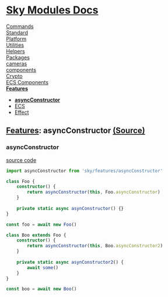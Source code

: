 <!--- This asyncConstructor was auto-generated using "pnpm exec sky readme" --> 

# [Sky Modules Docs](../../README.md)

[Commands](..%2F..%2F%5Fcommands%2FREADME.md)   
[Standard](..%2F..%2Fstandard%2FREADME.md)   
[Platform](..%2F..%2Fplatform%2FREADME.md)   
[Utilities](..%2F..%2Futilities%2FREADME.md)   
[Helpers](..%2F..%2Fhelpers%2FREADME.md)   
[Packages](..%2F..%2Fpkgs%2FREADME.md)   
[cameras](..%2F..%2Fcameras%2FREADME.md)   
[components](..%2F..%2Fcomponents%2FREADME.md)   
[Crypto](..%2F..%2Fcrypto%2FREADME.md)   
[ECS Components](..%2F..%2Fecs%2FREADME.md)   
**[Features](..%2F..%2Ffeatures%2FREADME.md)**   
* **[asyncConstructor](..%2F..%2Ffeatures%2FasyncConstructor%2FREADME.md)**
* [ECS](..%2F..%2Ffeatures%2Fecs%2FREADME.md)
* [Effect](..%2F..%2Ffeatures%2Feffect%2FREADME.md)
  
## [Features](..%2F..%2Ffeatures%2FREADME.md): asyncConstructor [(Source)](..%2F..%2Ffeatures%2FasyncConstructor%2F)

  
### asyncConstructor

[source code](%5FasyncConstructor.ts)

```ts
import asyncConstructor from 'sky/features/asyncConstructor'

class Foo {
    constructor() {
        return asyncConstructor(this, Foo.asyncConstructor)
    }
    
    private static async asynConstructor() {}
}

const foo = await new Foo()

class Boo extends Foo {
    constructor() {
        return asyncConstructor(this, Boo.asyncConstructor2)
    }
    
    private static async asynConstructor2() {
        await some()
    }
}

const boo = await new Boo()

```